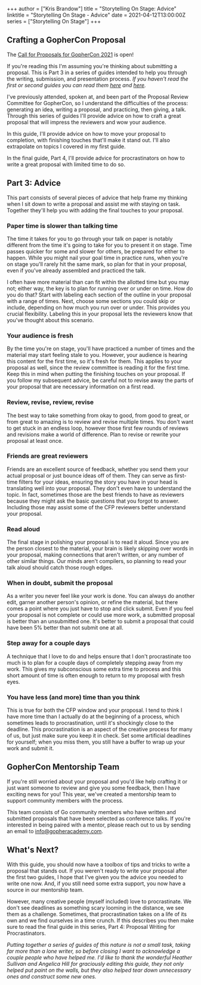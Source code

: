 +++
author = ["Kris Brandow"]
title = "Storytelling On Stage: Advice"
linktitle = "Storytelling On Stage - Advice"
date = 2021-04-12T13:00:00Z
series = ["Storytelling On Stage"]
+++

## Crafting a GopherCon Proposal

The [Call for Proposals for GopherCon 2021](https://www.papercall.io/gophercon-2021) is open!

If you're reading this I'm assuming you're thinking about submitting a proposal. This is Part 3 in a series of guides intended to help you through the
writing, submission, and presentation process. _If you haven't read the first or second guides you can read them
[here](https://blog.gopheracademy.com/storytelling-on-stage-the-basics/) and
[here](https://blog.gopheracademy.com/storytelling-on-stage-storytelling/)._

I've previously attended, spoken at, and been part of the Proposal Review Committee for GopherCon, so I understand the difficulties of the process\:
generating an idea, writing a proposal, and practicing, then giving, a talk. Through this series of guides I'll provide advice on how to craft a great
proposal that will impress the reviewers and wow your audience.

In this guide, I'll provide advice on how to move your proposal to completion, with finishing touches that'll make it stand out. I'll also extrapolate
on topics I covered in my first guide.

In the final guide, Part 4, I'll provide advice for procrastinators on how to write a great proposal with limited time to do so.

## Part 3: Advice

This part consists of several pieces of advice that help frame my thinking when I sit down to write a proposal and assist me with staying on task.
Together they'll help you with adding the final touches to your proposal.

### Paper time is slower than talking time

The time it takes for you to go through your talk on paper is notably different from the time it's going to take for you to present it on stage. Time
passes quicker for some and slower for others, be prepared for either to happen. While you might nail your goal time in practice runs, when you're on
stage you'll rarely hit the same mark, so plan for that in your proposal, even if you've already assembled and practiced the talk.

I often have more material than can fit within the allotted time but you may not; either way, the key is to plan for running over or under on time.
How do you do that? Start with labeling each section of the outline in your proposal with a range of times. Next, choose some sections you could skip
or include, depending on how much you run over or under. This provides you crucial flexibility. Labeling this in your proposal lets the reviewers know
that you've thought about this scenario.

### Your audience is fresh

By the time you're on stage, you'll have practiced a number of times and the material may start feeling stale to you. However, your audience is
hearing this content for the first time, so it's fresh for them. This applies to your proposal as well, since the review committee is reading it for
the first time. Keep this in mind when putting the finishing touches on your proposal. If you follow my subsequent advice, be careful not to revise
away the parts of your proposal that are necessary information on a first read.

### Review, revise, review, revise

The best way to take something from okay to good, from good to great, or from great to amazing is to review and revise multiple times. You don't want
to get stuck in an endless loop, however those first few rounds of reviews and revisions make a world of difference. Plan to revise or rewrite your
proposal at least once.

### Friends are great reviewers

Friends are an excellent source of feedback, whether you send them your actual proposal or just bounce ideas off of them. They can serve as first-time
filters for your ideas, ensuring the story you have in your head is translating well into your proposal. They don't even have to understand the topic.
In fact, sometimes those are the best friends to have as reviewers because they might ask the basic questions that you forgot to answer. Including
those may assist some of the CFP reviewers better understand your proposal.

### Read aloud

The final stage in polishing your proposal is to read it aloud. Since you are the person closest to the material, your brain is likely skipping over
words in your proposal, making connections that aren't written, or any number of other similar things. Our minds aren't compilers, so planning to read
your talk aloud should catch those rough edges.

### When in doubt, submit the proposal

As a writer you never feel like your work is done. You can always do another edit, garner another person's opinion, or refine the material, but there
comes a point where you just have to stop and click submit. Even if you feel your proposal is not complete or could use more work, a submitted
proposal is better than an unsubmitted one. It's better to submit a proposal that could have been 5% better than not submit one at all.

### Step away for a couple days

A technique that I love to do and helps ensure that I don't procrastinate too much is to plan for a couple days of completely stepping away from my
work. This gives my subconscious some extra time to process and this short amount of time is often enough to return to my proposal with fresh eyes.

### You have less (and more) time than you think

This is true for both the CFP window and your proposal. I tend to think I have more time than I actually do at the beginning of a process, which
sometimes leads to procrastination, until it's shockingly close to the deadline. This procrastination is an aspect of the creative process for many of
us, but just make sure you keep it in check. Set some artificial deadlines for yourself; when you miss them, you still have a buffer to wrap up your
work and submit it.

## GopherCon Mentorship Team

If you're still worried about your proposal and you'd like help crafting it or just want someone to review and give you some feedback, then I have
exciting news for you! This year, we've created a mentorship team to support community members with the process.

This team consists of Go community members who have written and submitted proposals that have been selected as conference talks. If you're interested
in being paired with a mentor, please reach out to us by sending an email to [info@gopheracademy.com](mailto:info@gopheracademy.com).

## What's Next?

With this guide, you should now have a toolbox of tips and tricks to write a proposal that stands out. If you weren't ready to write your proposal
after the first two guides, I hope that I've given you the advice you needed to write one now. And, if you still need some extra support, you now have
a source in our mentorship team.

However, many creative people (myself included) love to procrastinate. We don't see deadlines as something scary looming in the distance, we see them
as a challenge. Sometimes, that procrastination takes on a life of its own and we find ourselves in a time crunch. If this describes you then make
sure to read the final guide in this series, Part 4: Proposal Writing for Procrastinators.

_Putting together a series of guides of this nature is not a small task, taking far more than a lone writer, so before closing I want to acknowledge a
couple people who have helped me. I'd like to thank the wonderful Heather Sullivan and Angelica Hill for graciously editing this guide, they not only
helped put paint on the walls, but they also helped tear down unnecessary ones and construct some new ones._

